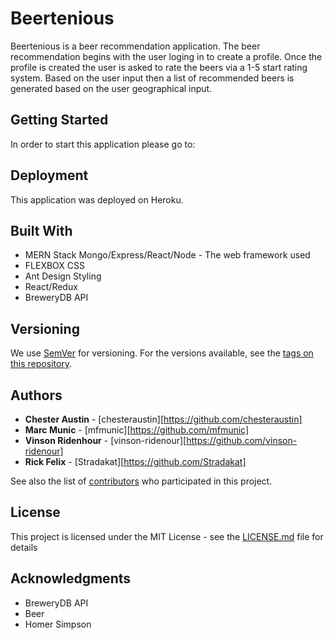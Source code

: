 # Beertenious

Beertenious is a beer recommendation application.  The beer recommendation begins with the user loging in to create a profile.  Once the profile is created the user is asked to rate the beers via a 1-5 start rating system.  Based on the user input then a list of recommended beers is generated based on the user geographical input.  

## Getting Started

In order to start this application please go to:  


## Deployment

This application was deployed on Heroku.

## Built With

* MERN Stack Mongo/Express/React/Node - The web framework used
* FLEXBOX CSS
* Ant Design Styling
* React/Redux
* BreweryDB API



## Versioning

We use [SemVer](http://semver.org/) for versioning. For the versions available, see the [tags on this repository](https://github.com/Stradakat/BeerMe/graphs/contributors). 

## Authors

* **Chester Austin** - [chesteraustin][https://github.com/chesteraustin]
* **Marc Munic** - [mfmunic][https://github.com/mfmunic]
* **Vinson Ridenhour** - [vinson-ridenour][https://github.com/vinson-ridenour]
* **Rick Felix** - [Stradakat][https://github.com/Stradakat]

See also the list of [contributors](https://github.com/Stradakat/BeerMe/graphs/contributors) who participated in this project.

## License

This project is licensed under the MIT License - see the [LICENSE.md](LICENSE.md) file for details

## Acknowledgments

* BreweryDB API
* Beer
* Homer Simpson